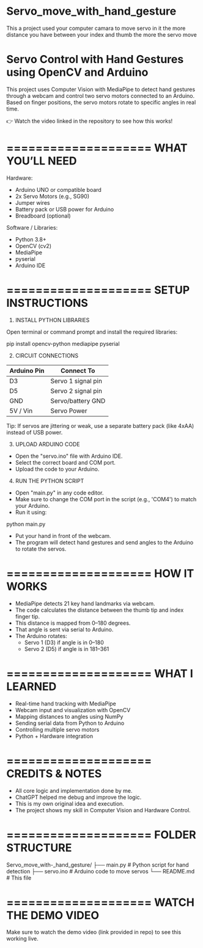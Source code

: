 # Servo_move_with_hand_gesture
This a project used your computer camara to move servo in it the more distance you have between your index and thumb the more the servo move


# Servo Control with Hand Gestures using OpenCV and Arduino

This project uses Computer Vision with MediaPipe to detect hand gestures through a webcam and control two servo motors connected to an Arduino. Based on finger positions, the servo motors rotate to specific angles in real time.

👉 Watch the video linked in the repository to see how this works!

====================
WHAT YOU’LL NEED
====================

Hardware:
- Arduino UNO or compatible board
- 2x Servo Motors (e.g., SG90)
- Jumper wires
- Battery pack or USB power for Arduino
- Breadboard (optional)

Software / Libraries:
- Python 3.8+
- OpenCV (cv2)
- MediaPipe
- pyserial
- Arduino IDE

====================
SETUP INSTRUCTIONS
====================

1. INSTALL PYTHON LIBRARIES

Open terminal or command prompt and install the required libraries:

pip install opencv-python mediapipe pyserial

2. CIRCUIT CONNECTIONS

Arduino Pin  | Connect To
-------------|---------------------
D3           | Servo 1 signal pin
D5           | Servo 2 signal pin
GND          | Servo/battery GND
5V / Vin     | Servo Power

Tip: If servos are jittering or weak, use a separate battery pack (like 4xAA) instead of USB power.

3. UPLOAD ARDUINO CODE

- Open the "servo.ino" file with Arduino IDE.
- Select the correct board and COM port.
- Upload the code to your Arduino.

4. RUN THE PYTHON SCRIPT

- Open "main.py" in any code editor.
- Make sure to change the COM port in the script (e.g., 'COM4') to match your Arduino.
- Run it using:

python main.py

- Put your hand in front of the webcam.
- The program will detect hand gestures and send angles to the Arduino to rotate the servos.

====================
HOW IT WORKS
====================

- MediaPipe detects 21 key hand landmarks via webcam.
- The code calculates the distance between the thumb tip and index finger tip.
- This distance is mapped from 0–180 degrees.
- That angle is sent via serial to Arduino.
- The Arduino rotates:
    - Servo 1 (D3) if angle is in 0–180
    - Servo 2 (D5) if angle is in 181–361

====================
WHAT I LEARNED
====================

- Real-time hand tracking with MediaPipe
- Webcam input and visualization with OpenCV
- Mapping distances to angles using NumPy
- Sending serial data from Python to Arduino
- Controlling multiple servo motors
- Python + Hardware integration

====================
CREDITS & NOTES
====================

- All core logic and implementation done by me.
- ChatGPT helped me debug and improve the logic.
- This is my own original idea and execution.
- The project shows my skill in Computer Vision and Hardware Control.

====================
FOLDER STRUCTURE
====================

Servo_move_with-_hand_gesture/
├── main.py        # Python script for hand detection
├── servo.ino      # Arduino code to move servos
└── README.md      # This file

====================
WATCH THE DEMO VIDEO
====================

Make sure to watch the demo video (link provided in repo) to see this working live.
